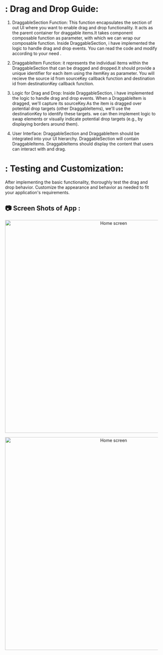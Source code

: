 # : Drag and Drop Guide:

1. DraggableSection Function: This function encapsulates the section of out UI where you want to enable drag and drop functionality. It acts as the parent container for draggable items.It takes component composable function as parameter, with which we can wrap our composable function. Inside DraggableSection, i have implemented the logic to handle drag and drop events. You can read the code and modify according to your need .

2. DraggableItem Function: it represents the individual items within the DraggableSection that can be dragged and dropped.It should provide a unique identifier for each item using the itemKey as parameter. You will recieve the source id from sourceKey callback function and destination id from destinationKey callback function.

3. Logic for Drag and Drop: Inside DraggableSection, i have implemented the logic to handle drag and drop events. When a DraggableItem is dragged, we'll capture its sourceKey.As the item is dragged over potential drop targets (other DraggableItems), we'll use the destinationKey to identify these targets. we can then implement logic to swap elements or visually indicate potential drop targets (e.g., by displaying borders around them).
4. User Interface: DraggableSection and DraggableItem should be integrated into your UI hierarchy. DraggableSection will contain DraggableItems. DraggableItems should display the content that users can interact with and drag.
# : Testing and Customization:

After implementing the basic functionality, thoroughly test the drag and drop behavior.
Customize the appearance and behavior as needed to fit your application's requirements.


## :camera: Screen Shots of App :
<p align="center">
    <img alt="Home screen" src="./ScreenShots/Screenshots 2024-03-24 at 2.09.52 PM.png" height = "700px"/>
</p>
<p align="center">
    <img alt="Home screen" src="./Screenshots/Screenshots 2024-03-24 at 2.10.03 PM.png" height = "700px"/>
</p>
